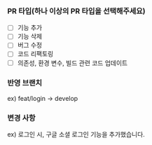 ### PR 타입(하나 이상의 PR 타입을 선택해주세요)
- [ ] 기능 추가
- [ ] 기능 삭제
- [ ] 버그 수정
- [ ] 코드 리팩토링
- [ ] 의존성, 환경 변수, 빌드 관련 코드 업데이트

### 반영 브랜치
ex) feat/login -> develop

### 변경 사항
ex) 로그인 시, 구글 소셜 로그인 기능을 추가했습니다.
